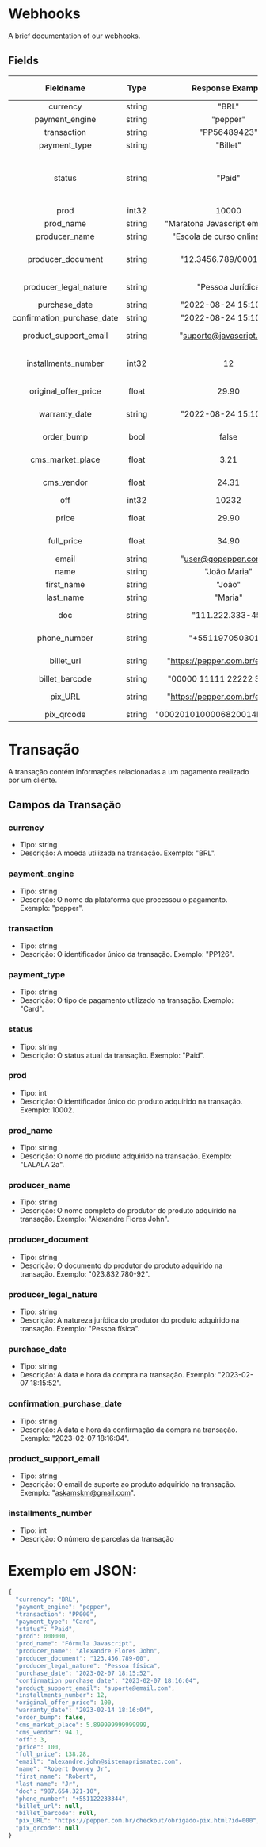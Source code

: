# Webhooks
A brief documentation of our webhooks.

## Fields

|     Fieldname     |      Type      |       Response Example       | Possibilities or Description |
| :---------------: | :------------: | :--------------------------: | :--------------------------: |
|     currency      |     string     |             "BRL"            |            BRL, USD          |
| payment_engine | string | "pepper" | Constant field |
| transaction | string | "PP56489423" | Transactions Id |
| payment_type | string | "Billet" | Pix, Billet, Card |
| status | string | "Paid" | Created, WaitingPayment, Paid, Refused, Refunded, Chargeback | 
| prod | int32 | 10000 | Product Id |
| prod_name | string | "Maratona Javascript em 30 dias" | Product name |
| producer_name | string | "Escola de curso online LTDA" | Producer name |
| producer_document | string | "12.3456.789/0001-10" | Producer document number |
| producer_legal_nature | string | "Pessoa Jurídica | Pessoa física, Pessoa Jurídica |
| purchase_date | string | "2022-08-24 15:10:59" | Purchase date |
| confirmation_purchase_date | string | "2022-08-24 15:10:59" | Approved date |
| product_support_email | string | "suporte@javascript.com" | Product Support Email |
| installments_number | int32 | 12 | Number of transaction installments |
| original_offer_price | float | 29.90 | Price before taxes |
| warranty_date | string | "2022-08-24 15:10:59" | Warranty deadline |
| order_bump | bool | false | If product is orderbump |
| cms_market_place | float | 3.21 | Platform tax amount |
| cms_vendor | float | 24.31 | Producer amount |
| off | int32 | 10232 | Offer Id |
| price | float | 29.90 | Offer price before taxes |
| full_price | float | 34.90 | Price paid by client |
| email | string | "user@gopepper.com.br" | Client email |
| name | string | "João Maria" | Client full name |
| first_name | string | "João" | Client first name |
| last_name | string | "Maria" | Client last name |
| doc | string | "111.222.333-45" | Client document number |
| phone_number | string | "+5511970503010" | Client phone number |
| billet_url | string | "https://pepper.com.br/example" | Billet payment page |
| billet_barcode | string | "00000 11111 22222 333333" | Billet Barcode |
| pix_URL | string | "https://pepper.com.br/example" | Pix payment page |
| pix_qrcode | string | "0002010100006820014br.example" | Pix QRCode |


# Transação

A transação contém informações relacionadas a um pagamento realizado por um cliente.

## Campos da Transação

### currency

- Tipo: string
- Descrição: A moeda utilizada na transação. Exemplo: "BRL".

### payment_engine

- Tipo: string
- Descrição: O nome da plataforma que processou o pagamento. Exemplo: "pepper".

### transaction

- Tipo: string
- Descrição: O identificador único da transação. Exemplo: "PP126".

### payment_type

- Tipo: string
- Descrição: O tipo de pagamento utilizado na transação. Exemplo: "Card".

### status

- Tipo: string
- Descrição: O status atual da transação. Exemplo: "Paid".

### prod

- Tipo: int
- Descrição: O identificador único do produto adquirido na transação. Exemplo: 10002.

### prod_name

- Tipo: string
- Descrição: O nome do produto adquirido na transação. Exemplo: "LALALA 2a".

### producer_name

- Tipo: string
- Descrição: O nome completo do produtor do produto adquirido na transação. Exemplo: "Alexandre Flores John".

### producer_document

- Tipo: string
- Descrição: O documento do produtor do produto adquirido na transação. Exemplo: "023.832.780-92".

### producer_legal_nature

- Tipo: string
- Descrição: A natureza jurídica do produtor do produto adquirido na transação. Exemplo: "Pessoa física".

### purchase_date

- Tipo: string
- Descrição: A data e hora da compra na transação. Exemplo: "2023-02-07 18:15:52".

### confirmation_purchase_date

- Tipo: string
- Descrição: A data e hora da confirmação da compra na transação. Exemplo: "2023-02-07 18:16:04".

### product_support_email

- Tipo: string
- Descrição: O email de suporte ao produto adquirido na transação. Exemplo: "askamskm@gmail.com".

### installments_number

- Tipo: int
- Descrição: O número de parcelas da transação


# Exemplo em JSON:

```javascript
{
  "currency": "BRL",
  "payment_engine": "pepper",
  "transaction": "PP000",
  "payment_type": "Card",
  "status": "Paid",
  "prod": 000000,
  "prod_name": "Fórmula Javascript",
  "producer_name": "Alexandre Flores John",
  "producer_document": "123.456.789-00",
  "producer_legal_nature": "Pessoa física",
  "purchase_date": "2023-02-07 18:15:52",
  "confirmation_purchase_date": "2023-02-07 18:16:04",
  "product_support_email": "suporte@email.com",
  "installments_number": 12,
  "original_offer_price": 100,
  "warranty_date": "2023-02-14 18:16:04",
  "order_bump": false,
  "cms_market_place": 5.899999999999999,
  "cms_vendor": 94.1,
  "off": 3,
  "price": 100,
  "full_price": 138.28,
  "email": "alexandre.john@sistemaprismatec.com",
  "name": "Robert Downey Jr",
  "first_name": "Robert",
  "last_name": "Jr",
  "doc": "987.654.321-10",
  "phone_number": "+551122233344",
  "billet_url": null,
  "billet_barcode": null,
  "pix_URL": "https://pepper.com.br/checkout/obrigado-pix.html?id=000",
  "pix_qrcode": null
}
```

